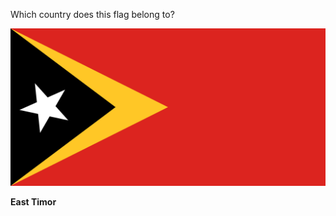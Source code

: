 Which country does this flag belong to?

![Flag of East Timor](images/Flag_of_East_Timor.svg)
<!--question-->
**East Timor**